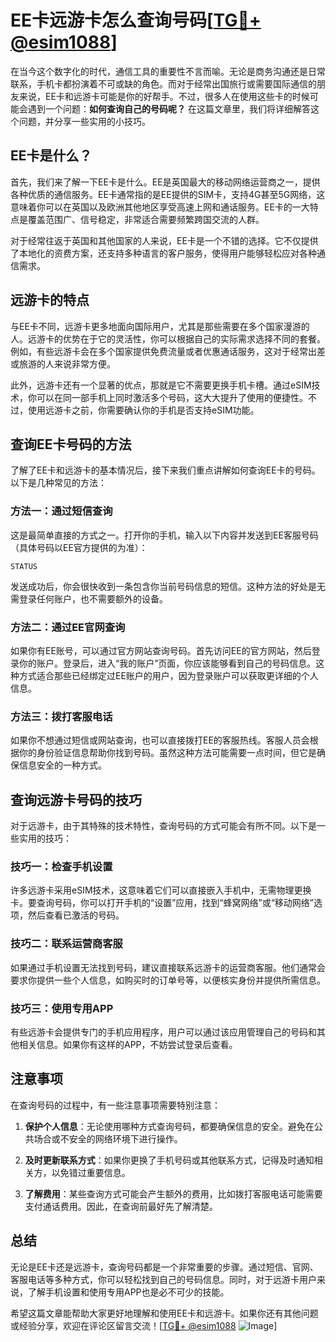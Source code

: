 # EE卡远游卡怎么查询号码[[TG💪+ @esim1088](https://t.me/s/esim1088)]

在当今这个数字化的时代，通信工具的重要性不言而喻。无论是商务沟通还是日常联系，手机卡都扮演着不可或缺的角色。而对于经常出国旅行或需要国际通信的朋友来说，EE卡和远游卡可能是你的好帮手。不过，很多人在使用这些卡的时候可能会遇到一个问题：**如何查询自己的号码呢？** 在这篇文章里，我们将详细解答这个问题，并分享一些实用的小技巧。

## EE卡是什么？

首先，我们来了解一下EE卡是什么。EE是英国最大的移动网络运营商之一，提供各种优质的通信服务。EE卡通常指的是EE提供的SIM卡，支持4G甚至5G网络，这意味着你可以在英国以及欧洲其他地区享受高速上网和通话服务。EE卡的一大特点是覆盖范围广、信号稳定，非常适合需要频繁跨国交流的人群。

对于经常往返于英国和其他国家的人来说，EE卡是一个不错的选择。它不仅提供了本地化的资费方案，还支持多种语言的客户服务，使得用户能够轻松应对各种通信需求。

## 远游卡的特点

与EE卡不同，远游卡更多地面向国际用户，尤其是那些需要在多个国家漫游的人。远游卡的优势在于它的灵活性，你可以根据自己的实际需求选择不同的套餐。例如，有些远游卡会在多个国家提供免费流量或者优惠通话服务，这对于经常出差或旅游的人来说非常方便。

此外，远游卡还有一个显著的优点，那就是它不需要更换手机卡槽。通过eSIM技术，你可以在同一部手机上同时激活多个号码，这大大提升了使用的便捷性。不过，使用远游卡之前，你需要确认你的手机是否支持eSIM功能。

## 查询EE卡号码的方法

了解了EE卡和远游卡的基本情况后，接下来我们重点讲解如何查询EE卡的号码。以下是几种常见的方法：

### 方法一：通过短信查询

这是最简单直接的方式之一。打开你的手机，输入以下内容并发送到EE客服号码（具体号码以EE官方提供的为准）：

```
STATUS
```

发送成功后，你会很快收到一条包含你当前号码信息的短信。这种方法的好处是无需登录任何账户，也不需要额外的设备。

### 方法二：通过EE官网查询

如果你有EE账号，可以通过官方网站查询号码。首先访问EE的官方网站，然后登录你的账户。登录后，进入“我的账户”页面，你应该能够看到自己的号码信息。这种方式适合那些已经绑定过EE账户的用户，因为登录账户可以获取更详细的个人信息。

### 方法三：拨打客服电话

如果你不想通过短信或网站查询，也可以直接拨打EE的客服热线。客服人员会根据你的身份验证信息帮助你找到号码。虽然这种方法可能需要一点时间，但它是确保信息安全的一种方式。

## 查询远游卡号码的技巧

对于远游卡，由于其特殊的技术特性，查询号码的方式可能会有所不同。以下是一些实用的技巧：

### 技巧一：检查手机设置

许多远游卡采用eSIM技术，这意味着它们可以直接嵌入手机中，无需物理更换卡。要查询号码，你可以打开手机的“设置”应用，找到“蜂窝网络”或“移动网络”选项，然后查看已激活的号码。

### 技巧二：联系运营商客服

如果通过手机设置无法找到号码，建议直接联系远游卡的运营商客服。他们通常会要求你提供一些个人信息，如购买时的订单号等，以便核实身份并提供所需信息。

### 技巧三：使用专用APP

有些远游卡会提供专门的手机应用程序，用户可以通过该应用管理自己的号码和其他相关信息。如果你有这样的APP，不妨尝试登录后查看。

## 注意事项

在查询号码的过程中，有一些注意事项需要特别注意：

1. **保护个人信息**：无论使用哪种方式查询号码，都要确保信息的安全。避免在公共场合或不安全的网络环境下进行操作。
   
2. **及时更新联系方式**：如果你更换了手机号码或其他联系方式，记得及时通知相关方，以免错过重要信息。

3. **了解费用**：某些查询方式可能会产生额外的费用，比如拨打客服电话可能需要支付通话费用。因此，在查询前最好先了解清楚。

## 总结

无论是EE卡还是远游卡，查询号码都是一个非常重要的步骤。通过短信、官网、客服电话等多种方式，你可以轻松找到自己的号码信息。同时，对于远游卡用户来说，了解手机设置和使用专用APP也是必不可少的技能。

希望这篇文章能帮助大家更好地理解和使用EE卡和远游卡。如果你还有其他问题或经验分享，欢迎在评论区留言交流！[[TG💪+ @esim1088](https://t.me/s/esim1088) ![Image](https://i.postimg.cc/4NQfJmqS/Snipaste-2025-05-13-00-14-12.png)]